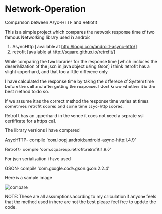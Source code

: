 # Network-Operation
Comparison between Asyc-HTTP and Retrofit



This is a simple project which compares the network response time of two famous Networking library used in android 

1. AsyncHttp [ available at http://loopj.com/android-async-http/]
2. retrofit [available at http://square.github.io/retrofit/]

While comparing the two libraries for the response time [which includes the deserialization of the json in java object using Gson]  i think retrofit has a slight upperhand, and that too a little differece only.  

I have calculated the response time by taking the differece of System time before the call and after getting the response.
I dont know whether it is the best method to do so.  

If we assume it as the correct method the response time varies at times sometimes retrofit scores and some time asyc-http scores.

Retrofit has an upperhand in the sence it does not need a seprate ssl certificate for a https call.


The library versions i have compared

AsycHTTP-   compile 'com.loopj.android:android-async-http:1.4.9'

Retrofit-    compile 'com.squareup.retrofit:retrofit:1.9.0'

For json serialization i have used 

GSON-  compile 'com.google.code.gson:gson:2.2.4'

Here is a sample image

![compare](https://cloud.githubusercontent.com/assets/6296111/11296671/9222c138-8f99-11e5-9252-2f5d28971e5a.png)


NOTE: 
These are all assumptions accrding to my calculation if anyone feels that the method used in here are not the best please feel free to update the code.
